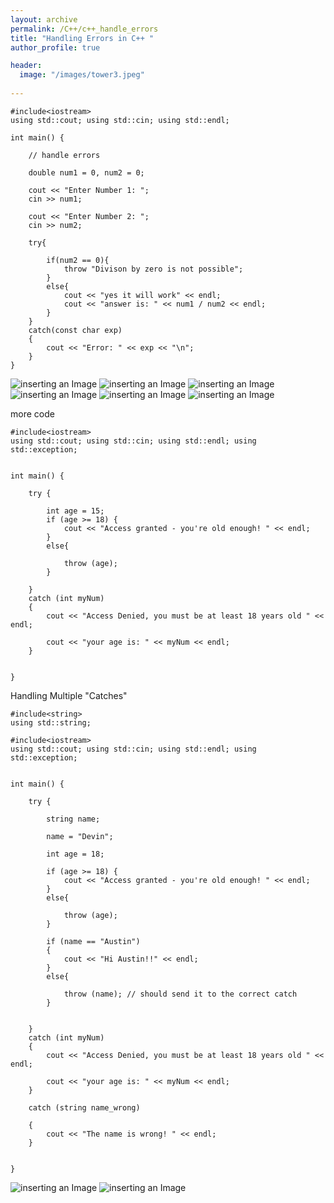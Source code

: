 ```yaml
---
layout: archive
permalink: /C++/c++_handle_errors
title: "Handling Errors in C++ "
author_profile: true

header:
  image: "/images/tower3.jpeg"
  
---
```


    #include<iostream>
    using std::cout; using std::cin; using std::endl;

    int main() {

        // handle errors

        double num1 = 0, num2 = 0;

        cout << "Enter Number 1: ";
        cin >> num1;

        cout << "Enter Number 2: ";
        cin >> num2;

        try{

            if(num2 == 0){
                throw "Divison by zero is not possible";
            }
            else{
                cout << "yes it will work" << endl;
                cout << "answer is: " << num1 / num2 << endl;       
            }
        }
        catch(const char exp)
        {
            cout << "Error: " << exp << "\n";
        }
    }


![inserting an Image](/images/C++/errors/Page3.jpg)
![inserting an Image](/images/C++/errors/Page4.jpg)
![inserting an Image](/images/C++/errors/Page5.jpg)
![inserting an Image](/images/C++/errors/Page6.jpg)
![inserting an Image](/images/C++/errors/Page7.jpg)
![inserting an Image](/images/C++/errors/Page8.jpg)




more code


    #include<iostream>
    using std::cout; using std::cin; using std::endl; using std::exception;


    int main() {

        try {

            int age = 15;
            if (age >= 18) {
                cout << "Access granted - you're old enough! " << endl;
            }
            else{

                throw (age);
            }

        }
        catch (int myNum)
        {
            cout << "Access Denied, you must be at least 18 years old " << endl;

            cout << "your age is: " << myNum << endl;
        }


    }

Handling Multiple "Catches"

    #include<string>
    using std::string;

    #include<iostream>
    using std::cout; using std::cin; using std::endl; using std::exception;


    int main() {

        try {

            string name;

            name = "Devin";

            int age = 18;
        
            if (age >= 18) {
                cout << "Access granted - you're old enough! " << endl;
            }
            else{

                throw (age);
            }

            if (name == "Austin")
            {
                cout << "Hi Austin!!" << endl;
            }
            else{

                throw (name); // should send it to the correct catch 
            }


        }
        catch (int myNum)
        {
            cout << "Access Denied, you must be at least 18 years old " << endl;

            cout << "your age is: " << myNum << endl;
        }

        catch (string name_wrong)

        {
            cout << "The name is wrong! " << endl;
        }


    }


![inserting an Image](/images/C++/errors/Page1.jpg)
![inserting an Image](/images/C++/errors/Page2.jpg)